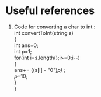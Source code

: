 # Useful references
1. Code for converting a char to int : <br />
int convertToInt(string s) <br />
{ <br />
    int ans=0; <br />
    int p=1; <br />
    for(int i=s.length();i>=0;i--) <br />
    { <br />
        ans+= ((s[i] - "0")*p) ; <br />
        p*=10; <br />
    }<br />
}<br />
